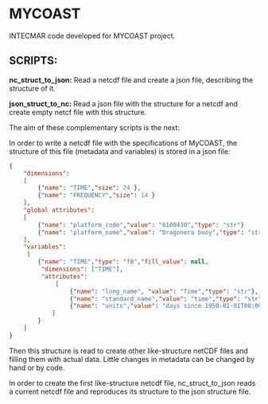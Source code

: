 # MYCOAST
INTECMAR code developed for MYCOAST project.

SCRIPTS:
-------

**nc_struct_to_json:** Read a netcdf file and create a json file, 
describing the structure of it.

**json_struct_to_nc:** Read a json file with the structure for  a
netcdf and create empty netcf file with this structure.

The aim of these complementary scripts is the next:

In order to write a netcdf file with the specifications of MyCOAST, the 
structure of this file (metadata and variables) is stored in a json file:
```json 
{
    "dimensions": 
    [
        {"name": "TIME","size": 24 },
        {"name": "FREQUENCY","size": 14 }
    ],
    "global attributes":
    [
        {"name": "platform_code","value": "6100430","type": "str"}
        {"name": "platform_name","value": "Dragonera buoy","type": "str"}
    ],
    "variables":
     [
        {"name": "TIME","type": "f8","fill_value": null,
         "dimensions": ["TIME"],
         "attributes": 
             [
                 {"name": "long_name", "value": "Time","type": "str"},
                 {"name": "standard_name","value": "time","type": "str"},
                 {"name": "units","value": "days since 1950-01-01T00:00:00Z","type"}
            ]
        }      
    ]
}
```
Then this structure is read to create other like-structure netCDF files and filling them
with actual data. Little changes in metadata can be changed by hand or by code.

In order to create the first like-structure netcdf file, nc_struct_to_json reads a 
current netcdf file and reproduces its structure to the json structure file.

   


